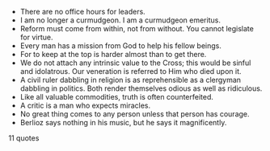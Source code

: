  - There are no office hours for leaders.
 - I am no longer a curmudgeon. I am a curmudgeon emeritus.
 - Reform must come from within, not from without. You cannot legislate for virtue.
 - Every man has a mission from God to help his fellow beings.
 - For to keep at the top is harder almost than to get there.
 - We do not attach any intrinsic value to the Cross; this would be sinful and idolatrous. Our veneration is referred to Him who died upon it.
 - A civil ruler dabbling in religion is as reprehensible as a clergyman dabbling in politics. Both render themselves odious as well as ridiculous.
 - Like all valuable commodities, truth is often counterfeited.
 - A critic is a man who expects miracles.
 - No great thing comes to any person unless that person has courage.
 - Berlioz says nothing in his music, but he says it magnificently.

11 quotes